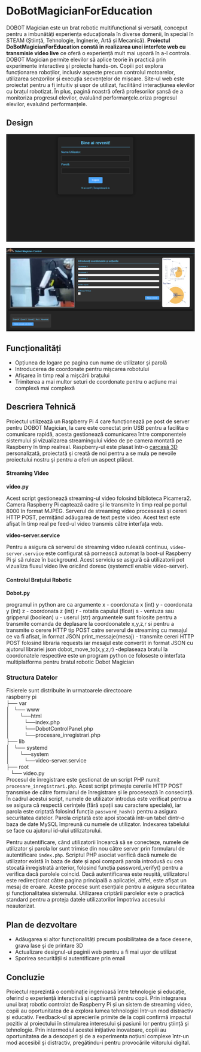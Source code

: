 # DoBotMagicianForEducation

DOBOT Magician este un brat robotic multifuncțional și versatil, conceput pentru a imbunătăți experiența educaționala în diverse domenii, în special în STEAM (Știință, Tehnologie, Inginerie, Artă și Mecanică). <b>Proiectul  DoBotMagicianForEducation constă in realizarea unei interfete web cu transmisie video live</b> ce oferă o experiență mult mai ușoară în a-l controla. DOBOT Magician permite elevilor să aplice teorie în practică prin experimente interactive și proiecte hands-on. Copiii pot explora funcționarea roboților, inclusiv aspecte precum controlul motoarelor, utilizarea senzorilor și execuția secvențelor de mișcare. Site-ul web este proiectat pentru a fi intuitiv și ușor de utilizat, facilitând interacțiunea elevilor cu brațul robotizat. În plus, pagină noastră oferă profesorilor șansă de a monitoriza progresul elevilor, evaluând performanțele.oriza progresul elevilor, evaluând performanțele.

## Design

![Screenshot](var/www/html/img/SitePreviewLogare.png)

![Screenshot](var/www/html/img/SitePreview.png)

## Funcționalități
- Opțiunea de logare pe pagina cun nume de utilizator și parolă
- Introducerea de coordonate pentru mișcarea robotului
- Afișarea în timp real a mișcării brațului
- Trimiterea a mai multor seturi de coordonate pentru o acțiune mai complexă mai complexă

## Descriera Tehnică

Proiectul utilizează un Raspberry Pi 4 care funcționează pe post de server pentru DOBOT Magician, la care este conectat prin USB pentru a facilita o comunicare rapidă, acesta gestionează comunicarea între componentele sistemului și vizualizarea streamingului video de pe camera montată pe Raspberry în timp realreal. Raspberry-ul este plasat într-o [carcasă 3D](RaspiCase.step) personalizată, proiectată și creată de noi pentru a se mula pe nevoile proiectului nostru și pentru a oferi un aspect plăcut.

#### Streaming Video

**video.py**

Acest script gestionează streaming-ul video folosind biblioteca Picamera2. Camera Raspberry Pi captează cadre și le transmite în timp real pe portul 8000 în format MJPEG. Serverul de streaming video procesează și cereri HTTP POST, permițând adăugarea de text peste video. Acest text este afișat în timp real pe feed-ul video transmis către interfața web.

**video-server.service**

Pentru a asigura că serverul de streaming video rulează continuu, `video-server.service` este configurat să pornească automat la boot-ul Raspberry Pi și să ruleze în background. Acest serviciu se asigură că utilizatorii pot vizualiza fluxul video live oricând doresc (systemctl enable video-server).

#### Controlul Brațului Robotic

**Dobot.py**

programul in python are ca argumente 
x - coordonata x (int)
y - coordonata y (int)
z - coordonata z (int)
r - rotatia capului (float)
s - ventuza sau gripperul (boolean)
u - userul (str)
argumentele sunt folosite pentru a transmite comanda de deplasare la coordoonatele x,y,z,r si pentru a transmite o cerere HTTP tip POST catre serverul de streaming cu mesajul ce va fi afisat, in format JSON
print_messaje(mesaj) - transmite cereri HTTP POST folosind libraria requests iar mesajul este convertit in format JSON cu ajutorul librariei json
dobot_move_to(x,y,z,r) -deplaseaza bratul la coordonatele respective este un program python ce foloseste o interfata multiplatforma pentru bratul robotic Dobot Magician

### Structura Datelor

Fisierele sunt distribuite in urmatoarele directooare<br>
raspberry pi<br>
├── var<br>
│&nbsp;&nbsp;&nbsp;└── www<br>
│&nbsp;&nbsp;&nbsp;&nbsp;&nbsp;&nbsp;&nbsp;└──html<br>
│&nbsp;&nbsp;&nbsp;&nbsp;&nbsp;&nbsp;&nbsp;&nbsp;&nbsp;&nbsp;└──index.php<br>
│&nbsp;&nbsp;&nbsp;&nbsp;&nbsp;&nbsp;&nbsp;&nbsp;&nbsp;&nbsp;└──DobotControlPanel.php<br>
│&nbsp;&nbsp;&nbsp;&nbsp;&nbsp;&nbsp;&nbsp;&nbsp;&nbsp;&nbsp;└──procesare_inregistrari.php<br>
├── lib<br>
│&nbsp;&nbsp;&nbsp;└── systemd<br>
│&nbsp;&nbsp;&nbsp;&nbsp;&nbsp;&nbsp;&nbsp;└──system<br>
│&nbsp;&nbsp;&nbsp;&nbsp;&nbsp;&nbsp;&nbsp;&nbsp;&nbsp;&nbsp;└──video-server.service<br>
├── root<br>
&nbsp;&nbsp;&nbsp;└── video.py<br>
Procesul de înregistrare este gestionat de un script PHP numit `procesare_inregistrari.php`. Acest script primește cererile HTTP POST transmise de către formularul de înregistrare și le procesează în consecință. În cadrul acestui script, numele de utilizator introdus este verificat pentru a se asigura că respectă cerințele (fără spații sau caractere speciale), iar parola este criptată folosind funcția `password_hash()` pentru a asigura securitatea datelor. Parola criptată este apoi stocată într-un tabel dintr-o baza de date MySQL împreună cu numele de utilizator. Indexarea tabelului se face cu ajutorul id-ului utilizatorului.


Pentru autentificare, când utilizatorii încearcă să se conecteze, numele de utilizator și parola lor sunt trimise din nou către server prin formularul de autentificare `index.php`. Scriptul PHP asociat verifică dacă numele de utilizator există în baza de date și apoi compară parola introdusă cu cea stocată înregistrată anterior, folosind funcția password_verify() pentru a verifica dacă parolele coincid. Dacă autentificarea este reușită, utilizatorul este redirecționat către pagina principală a aplicației, altfel, este afișat un mesaj de eroare.
Aceste procese sunt esențiale pentru a asigura securitatea și funcționalitatea sistemului. Utilizarea criptării parolelor este o practică standard pentru a proteja datele utilizatorilor împotriva accesului neautorizat.

## Plan de dezvoltare
- Adăugarea si altor funcționalități precum posibilitatea de a face desene, grava lase și de printare 3D
- Actualizare designul-ui paginii web pentru a fi mai ușor de utilizat
- Sporirea securității si autentificare prin email

## Concluzie

Proiectul reprezintă o combinație ingenioasă între tehnologie și educație, oferind o experiență interactivă și captivantă pentru copii. Prin integrarea unui braț robotic controlat de Raspberry Pi și un sistem de streaming video, copiii au oportunitatea de a explora lumea tehnologiei într-un mod distractiv și educativ.
Feedback-ul și aprecierile primite de la copii confirmă impactul pozitiv al proiectului în stimularea interesului și pasiunii lor pentru știință și tehnologie. Prin intermediul acestei inițiative inovatoare, copiii au oportunitatea de a descoperi și de a experimenta noțiuni complexe într-un mod accesibil și distractiv, pregătindu-i pentru provocările viitorului digital.
